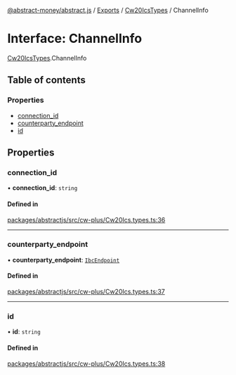 [@abstract-money/abstract.js](../README.md) / [Exports](../modules.md) / [Cw20IcsTypes](../modules/Cw20IcsTypes.md) / ChannelInfo

# Interface: ChannelInfo

[Cw20IcsTypes](../modules/Cw20IcsTypes.md).ChannelInfo

## Table of contents

### Properties

- [connection\_id](Cw20IcsTypes.ChannelInfo.md#connection_id)
- [counterparty\_endpoint](Cw20IcsTypes.ChannelInfo.md#counterparty_endpoint)
- [id](Cw20IcsTypes.ChannelInfo.md#id)

## Properties

### connection\_id

• **connection\_id**: `string`

#### Defined in

[packages/abstractjs/src/cw-plus/Cw20Ics.types.ts:36](https://github.com/AbstractSDK/frontend/blob/07410073/packages/abstractjs/src/cw-plus/Cw20Ics.types.ts#L36)

___

### counterparty\_endpoint

• **counterparty\_endpoint**: [`IbcEndpoint`](Cw20IcsTypes.IbcEndpoint.md)

#### Defined in

[packages/abstractjs/src/cw-plus/Cw20Ics.types.ts:37](https://github.com/AbstractSDK/frontend/blob/07410073/packages/abstractjs/src/cw-plus/Cw20Ics.types.ts#L37)

___

### id

• **id**: `string`

#### Defined in

[packages/abstractjs/src/cw-plus/Cw20Ics.types.ts:38](https://github.com/AbstractSDK/frontend/blob/07410073/packages/abstractjs/src/cw-plus/Cw20Ics.types.ts#L38)
